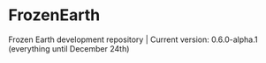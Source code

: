 # FrozenEarth
Frozen Earth development repository | Current version: 0.6.0-alpha.1 (everything until December 24th)
